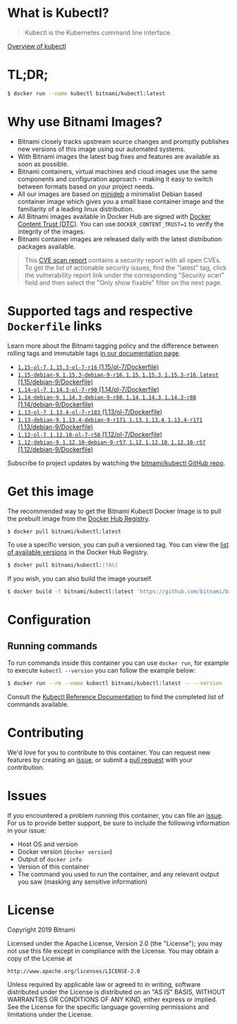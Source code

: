 
# What is Kubectl?

> Kubectl is the Kubernetes command line interface.

[Overview of kubectl](https://kubernetes.io/docs/reference/kubectl/overview/)

# TL;DR;

```bash
$ docker run --name kubectl bitnami/kubectl:latest
```

# Why use Bitnami Images?

* Bitnami closely tracks upstream source changes and promptly publishes new versions of this image using our automated systems.
* With Bitnami images the latest bug fixes and features are available as soon as possible.
* Bitnami containers, virtual machines and cloud images use the same components and configuration approach - making it easy to switch between formats based on your project needs.
* All our images are based on [minideb](https://github.com/bitnami/minideb) a minimalist Debian based container image which gives you a small base container image and the familiarity of a leading linux distribution.
* All Bitnami images available in Docker Hub are signed with [Docker Content Trust (DTC)](https://docs.docker.com/engine/security/trust/content_trust/). You can use `DOCKER_CONTENT_TRUST=1` to verify the integrity of the images.
* Bitnami container images are released daily with the latest distribution packages available.


> This [CVE scan report](https://quay.io/repository/bitnami/kubectl?tab=tags) contains a security report with all open CVEs. To get the list of actionable security issues, find the "latest" tag, click the vulnerability report link under the corresponding "Security scan" field and then select the "Only show fixable" filter on the next page.

# Supported tags and respective `Dockerfile` links

Learn more about the Bitnami tagging policy and the difference between rolling tags and immutable tags [in our documentation page](https://docs.bitnami.com/containers/how-to/understand-rolling-tags-containers/).


* [`1.15-ol-7`, `1.15.3-ol-7-r16` (1.15/ol-7/Dockerfile)](https://github.com/bitnami/bitnami-docker-kubectl/blob/1.15.3-ol-7-r16/1.15/ol-7/Dockerfile)
* [`1.15-debian-9`, `1.15.3-debian-9-r16`, `1.15`, `1.15.3`, `1.15.3-r16`, `latest` (1.15/debian-9/Dockerfile)](https://github.com/bitnami/bitnami-docker-kubectl/blob/1.15.3-debian-9-r16/1.15/debian-9/Dockerfile)
* [`1.14-ol-7`, `1.14.3-ol-7-r90` (1.14/ol-7/Dockerfile)](https://github.com/bitnami/bitnami-docker-kubectl/blob/1.14.3-ol-7-r90/1.14/ol-7/Dockerfile)
* [`1.14-debian-9`, `1.14.3-debian-9-r88`, `1.14`, `1.14.3`, `1.14.3-r88` (1.14/debian-9/Dockerfile)](https://github.com/bitnami/bitnami-docker-kubectl/blob/1.14.3-debian-9-r88/1.14/debian-9/Dockerfile)
* [`1.13-ol-7`, `1.13.4-ol-7-r183` (1.13/ol-7/Dockerfile)](https://github.com/bitnami/bitnami-docker-kubectl/blob/1.13.4-ol-7-r183/1.13/ol-7/Dockerfile)
* [`1.13-debian-9`, `1.13.4-debian-9-r171`, `1.13`, `1.13.4`, `1.13.4-r171` (1.13/debian-9/Dockerfile)](https://github.com/bitnami/bitnami-docker-kubectl/blob/1.13.4-debian-9-r171/1.13/debian-9/Dockerfile)
* [`1.12-ol-7`, `1.12.10-ol-7-r58` (1.12/ol-7/Dockerfile)](https://github.com/bitnami/bitnami-docker-kubectl/blob/1.12.10-ol-7-r58/1.12/ol-7/Dockerfile)
* [`1.12-debian-9`, `1.12.10-debian-9-r57`, `1.12`, `1.12.10`, `1.12.10-r57` (1.12/debian-9/Dockerfile)](https://github.com/bitnami/bitnami-docker-kubectl/blob/1.12.10-debian-9-r57/1.12/debian-9/Dockerfile)

Subscribe to project updates by watching the [bitnami/kubectl GitHub repo](https://github.com/bitnami/bitnami-docker-kubectl).

# Get this image

The recommended way to get the Bitnami Kubectl Docker Image is to pull the prebuilt image from the [Docker Hub Registry](https://hub.docker.com/r/bitnami/kubectl).

```bash
$ docker pull bitnami/kubectl:latest
```

To use a specific version, you can pull a versioned tag. You can view the [list of available versions](https://hub.docker.com/r/bitnami/kubectl/tags/) in the Docker Hub Registry.

```bash
$ docker pull bitnami/kubectl:[TAG]
```

If you wish, you can also build the image yourself.

```bash
$ docker build -t bitnami/kubectl:latest 'https://github.com/bitnami/bitnami-docker-kubectl.git#master:1.15/debian-9'
```

# Configuration

## Running commands

To run commands inside this container you can use `docker run`, for example to execute `kubectl --version` you can follow the example below:

```bash
$ docker run --rm --name kubectl bitnami/kubectl:latest -- --version
```

Consult the [Kubectl Reference Documentation](https://kubernetes.io/docs/reference/generated/kubectl/kubectl-commands) to find the completed list of commands available.

# Contributing

We'd love for you to contribute to this container. You can request new features by creating an [issue](https://github.com/bitnami/bitnami-docker-kubectl/issues), or submit a [pull request](https://github.com/bitnami/bitnami-docker-kubectl/pulls) with your contribution.

# Issues

If you encountered a problem running this container, you can file an [issue](https://github.com/bitnami/bitnami-docker-kubectl/issues). For us to provide better support, be sure to include the following information in your issue:

- Host OS and version
- Docker version (`docker version`)
- Output of `docker info`
- Version of this container
- The command you used to run the container, and any relevant output you saw (masking any sensitive information)

# License

Copyright 2019 Bitnami

Licensed under the Apache License, Version 2.0 (the "License");
you may not use this file except in compliance with the License.
You may obtain a copy of the License at

    http://www.apache.org/licenses/LICENSE-2.0

Unless required by applicable law or agreed to in writing, software
distributed under the License is distributed on an "AS IS" BASIS,
WITHOUT WARRANTIES OR CONDITIONS OF ANY KIND, either express or implied.
See the License for the specific language governing permissions and
limitations under the License.
